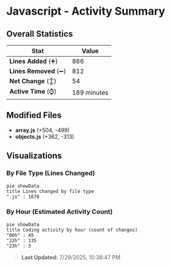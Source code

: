 # Javascript - Activity Summary 

## Overall Statistics

| Stat                   | Value                                                             |
| ---------------------- | ----------------------------------------------------------------- |
| **Lines Added** (➕)   | 866                                          |
| **Lines Removed** (➖) | 812                                        |
| **Net Change** (↕)    | 54                |
| **Active Time** (⌚)   | 189 minutes |


## Modified Files
- **array.js** (+504, -499)
- **objects.js** (+362, -313)

## Visualizations

### By File Type (Lines Changed)

```mermaid
pie showData
title Lines changed by file type
".js" : 1678
```

### By Hour (Estimated Activity Count)

```mermaid
pie showData
title Coding activity by hour (count of changes)
"00h" : 45
"22h" : 135
"23h" : 3
```


> **Last Updated:** 7/29/2025, 10:38:47 PM